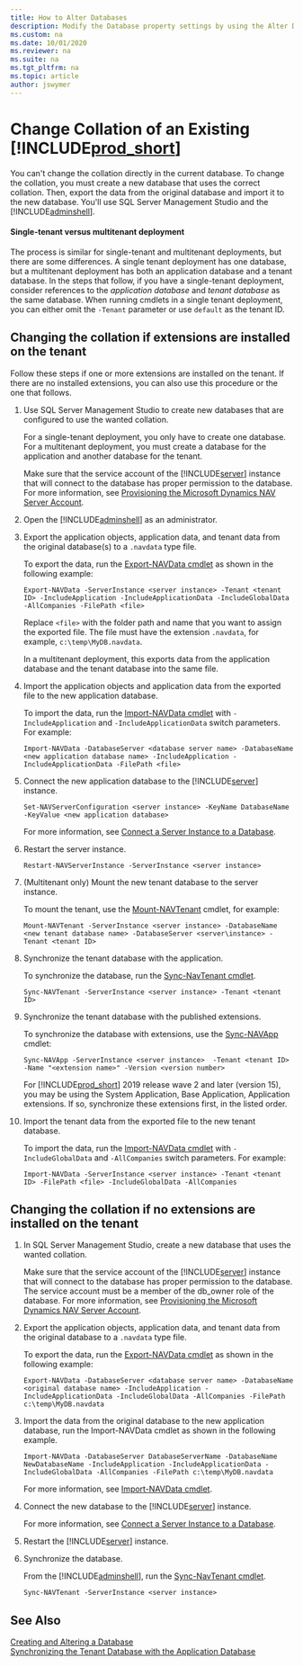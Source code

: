 ```yaml
---
title: How to Alter Databases
description: Modify the Database property settings by using the Alter Database window, which gives you access to the same settings as the New Database window.
ms.custom: na
ms.date: 10/01/2020
ms.reviewer: na
ms.suite: na
ms.tgt_pltfrm: na
ms.topic: article
author: jswymer
---
```

# Change Collation of an Existing [!INCLUDE[prod_short](../developer/includes/prod_short.md)]

You can't change the collation directly in the current database. To change the collation, you must create a new database that uses the correct collation. Then, export the data from the original database and import it to the new database. You'll use SQL Server Management Studio and the [!INCLUDE[adminshell](../developer/includes/adminshell.md)]. 

#### Single-tenant versus multitenant deployment

The process is similar for single-tenant and multitenant deployments, but there are some differences. A single tenant deployment has one database, but a multitenant deployment has both an application database and a tenant database. In the steps that follow, if you have a single-tenant deployment, consider references to the *application database* and *tenant database* as the same database. When running cmdlets in a single tenant deployment, you can either omit the `-Tenant` parameter or use `default` as the tenant ID.

## Changing the collation if extensions are installed on the tenant

Follow these steps if one or more extensions are installed on the tenant. If there are no installed extensions, you can also use this procedure or the one that follows.

1. Use SQL Server Management Studio to create new databases that are configured to use the wanted collation.  

    For a single-tenant deployment, you only have to create one database. For a multitenant deployment, you must create a database for the application and another database for the tenant.

    Make sure that the service account of the [!INCLUDE[server](../developer/includes/server.md)] instance that will connect to the database has proper permission to the database. For more information, see [Provisioning the Microsoft Dynamics NAV Server Account](../deployment/provision-server-account.md).

2. Open the [!INCLUDE[adminshell](../developer/includes/adminshell.md)] as an administrator.

3. Export the application objects, application data, and tenant data from the original database(s) to a `.navdata` type file.

   To export the data, run the [Export-NAVData cmdlet](/powershell/module/microsoft.dynamics.nav.management/export-navdata) as shown in the following example: 

    ```  
    Export-NAVData -ServerInstance <server instance> -Tenant <tenant ID> -IncludeApplication -IncludeApplicationData -IncludeGlobalData -AllCompanies -FilePath <file> 
    ```

    Replace `<file>` with the folder path and name that you want to assign the exported file. The file must have the extension  `.navdata`, for example, `c:\temp\MyDB.navdata`.

    In a multitenant deployment, this exports data from the application database and the tenant database into the same file.

4. Import the application objects and application data from the exported file to the new application database.

   To import the data, run the [Import-NAVData cmdlet](/powershell/module/microsoft.dynamics.nav.management/import-navdata) with `-IncludeApplication` and `-IncludeApplicationData` switch parameters. For example:

    ```  
    Import-NAVData -DatabaseServer <database server name> -DatabaseName <new application database name> -IncludeApplication -IncludeApplicationData -FilePath <file>
    ``` 

5. Connect the new application database to the [!INCLUDE[server](../developer/includes/server.md)] instance.  

    ```  
    Set-NAVServerConfiguration <server instance> -KeyName DatabaseName -KeyValue <new application database>
    ```  
    
    For more information, see [Connect a Server Instance to a Database](../administration/connect-server-to-database.md).
     
6.  Restart the server instance.  

    ```  
    Restart-NAVServerInstance -ServerInstance <server instance>
    ```

7. (Multitenant only) Mount the new tenant database to the server instance.

    To mount the tenant, use the [Mount-NAVTenant](/powershell/module/microsoft.dynamics.nav.management/mount-navtenant) cmdlet, for example:

    ```
    Mount-NAVTenant -ServerInstance <server instance> -DatabaseName <new tenant database name> -DatabaseServer <server\instance> -Tenant <tenant ID>
    ```

7.  Synchronize the tenant database with the application.

    To synchronize the database, run the [Sync-NavTenant cmdlet](/powershell/module/microsoft.dynamics.nav.management/sync-navtenant).

    ```  
    Sync-NAVTenant -ServerInstance <server instance> -Tenant <tenant ID>
    ```
8. Synchronize the tenant database with the published extensions.

    To synchronize the database with extensions, use the [Sync-NAVApp](/powershell/module/microsoft.dynamics.nav.apps.management/sync-navapp) cmdlet:

    ```
    Sync-NAVApp -ServerInstance <server instance>  -Tenant <tenant ID> -Name "<extension name>" -Version <version number>
    ```

    For [!INCLUDE[prod_short](../developer/includes/prod_short.md)] 2019 release wave 2 and later (version 15), you may be using the System Application, Base Application, Application extensions. If so, synchronize these extensions first, in the listed order.

   <!--
    If you want to synchronize all published extensions, then you can use the [Get-NAVAppInfo cmdlet](/powershell/module/microsoft.dynamics.nav.apps.management/get-navappinfo), for example:

 
    ```
    Get-NAVAppInfo -ServerInstance BC170 | % { Sync-NAVApp -ServerInstance BC170 -Name $_.Name -Version $_.Version -Tenant Tenant1}
    ```
    -->
9. Import the tenant data from the exported file to the new tenant database.

    To import the data, run the [Import-NAVData cmdlet](/powershell/module/microsoft.dynamics.nav.management/import-navdata) with `-IncludeGlobalData` and `-AllCompanies` switch parameters. For example:

    ```  
    Import-NAVData -ServerInstance <server instance> -Tenant <tenant ID> -FilePath <file> -IncludeGlobalData -AllCompanies
    ```

## Changing the collation if no extensions are installed on the tenant

1. In SQL Server Management Studio, create a new database that uses the wanted collation.  

    Make sure that the service account of the [!INCLUDE[server](../developer/includes/server.md)] instance that will connect to the database has proper permission to the database. The service account must be a member of the db\_owner role of the database. For more information, see [Provisioning the Microsoft Dynamics NAV Server Account](../deployment/provision-server-account.md).  

2. Export the application objects, application data, and tenant data from the original database to a `.navdata` type file.

   To export the data, run the [Export-NAVData cmdlet](/powershell/module/microsoft.dynamics.nav.management/export-navdata) as shown in the following example: 

    ```  
    Export-NAVData -DatabaseServer <database server name> -DatabaseName <original database name> -IncludeApplication -IncludeApplicationData -IncludeGlobalData -AllCompanies -FilePath c:\temp\MyDB.navdata  
    ``` 

3. Import the data from the original database to the new application database, run the Import-NAVData cmdlet as shown in the following example.  

    ```  
    Import-NAVData -DatabaseServer DatabaseServerName -DatabaseName NewDatabaseName -IncludeApplication -IncludeApplicationData -IncludeGlobalData -AllCompanies -FilePath c:\temp\MyDB.navdata  
    ```  

    For more information, see [Import-NAVData cmdlet](/powershell/module/microsoft.dynamics.nav.management/import-navdata).  

4. Connect the new database to the [!INCLUDE[server](../developer/includes/server.md)] instance.  

    For more information, see [Connect a Server Instance to a Database](../administration/connect-server-to-database.md). 

5. Restart the [!INCLUDE[server](../developer/includes/server.md)] instance.  

6. Synchronize the database. 

    From the [!INCLUDE[adminshell](../developer/includes/adminshell.md)], run the [Sync-NavTenant cmdlet](/powershell/module/microsoft.dynamics.nav.management/sync-navtenant).

    ```  
    Sync-NAVTenant -ServerInstance <server instance>
    ```

## See Also  
[Creating and Altering a  Database](cside-create-databases.md)  
[Synchronizing the Tenant Database with the Application Database](../administration/synchronize-tenant-database-and-application-database.md)